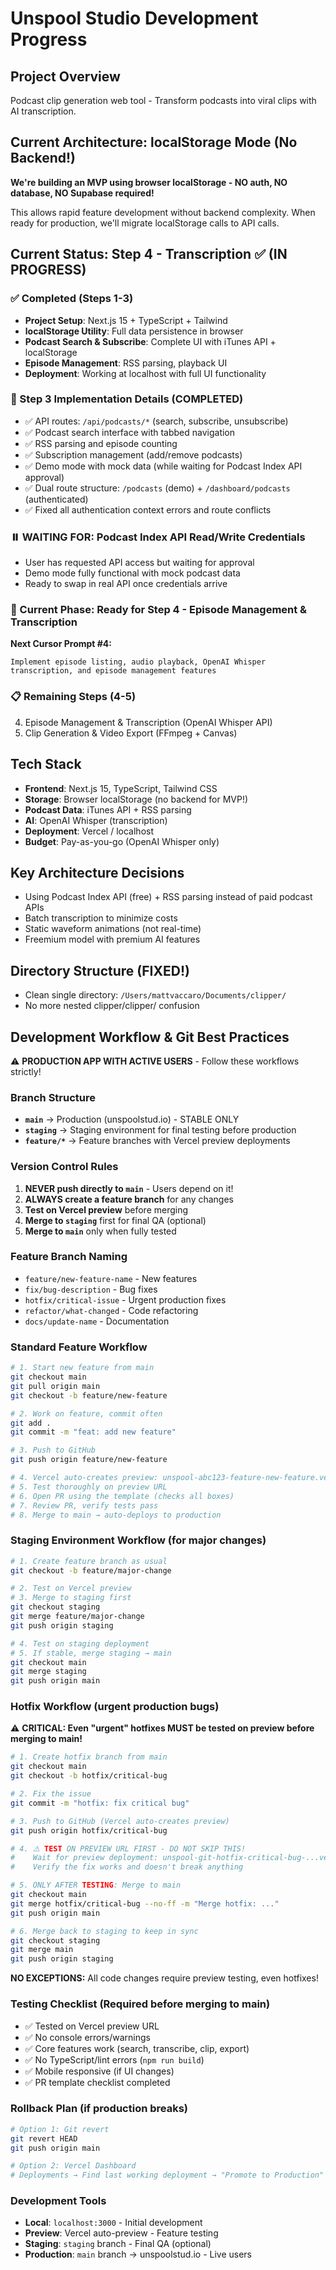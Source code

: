 # Unspool Studio Development Progress

## Project Overview
Podcast clip generation web tool - Transform podcasts into viral clips with AI transcription.

## Current Architecture: localStorage Mode (No Backend!)

**We're building an MVP using browser localStorage - NO auth, NO database, NO Supabase required!**

This allows rapid feature development without backend complexity. When ready for production, we'll migrate localStorage calls to API calls.

## Current Status: Step 4 - Transcription ✅ (IN PROGRESS)

### ✅ Completed (Steps 1-3)
- **Project Setup**: Next.js 15 + TypeScript + Tailwind
- **localStorage Utility**: Full data persistence in browser
- **Podcast Search & Subscribe**: Complete UI with iTunes API + localStorage
- **Episode Management**: RSS parsing, playback UI
- **Deployment**: Working at localhost with full UI functionality

### 🎯 Step 3 Implementation Details (COMPLETED)
- ✅ API routes: `/api/podcasts/*` (search, subscribe, unsubscribe)
- ✅ Podcast search interface with tabbed navigation
- ✅ RSS parsing and episode counting
- ✅ Subscription management (add/remove podcasts)
- ✅ Demo mode with mock data (while waiting for Podcast Index API approval)
- ✅ Dual route structure: `/podcasts` (demo) + `/dashboard/podcasts` (authenticated)
- ✅ Fixed all authentication context errors and route conflicts

### ⏸️ WAITING FOR: Podcast Index API Read/Write Credentials
- User has requested API access but waiting for approval
- Demo mode fully functional with mock podcast data
- Ready to swap in real API once credentials arrive

### 🔄 Current Phase: Ready for Step 4 - Episode Management & Transcription
**Next Cursor Prompt #4:**
```
Implement episode listing, audio playback, OpenAI Whisper transcription, and episode management features
```

### 📋 Remaining Steps (4-5)
4. Episode Management & Transcription (OpenAI Whisper API)
5. Clip Generation & Video Export (FFmpeg + Canvas)

## Tech Stack
- **Frontend**: Next.js 15, TypeScript, Tailwind CSS
- **Storage**: Browser localStorage (no backend for MVP!)
- **Podcast Data**: iTunes API + RSS parsing
- **AI**: OpenAI Whisper (transcription)
- **Deployment**: Vercel / localhost
- **Budget**: Pay-as-you-go (OpenAI Whisper only)

## Key Architecture Decisions
- Using Podcast Index API (free) + RSS parsing instead of paid podcast APIs
- Batch transcription to minimize costs
- Static waveform animations (not real-time)
- Freemium model with premium AI features

## Directory Structure (FIXED!)
- Clean single directory: `/Users/mattvaccaro/Documents/clipper/`
- No more nested clipper/clipper/ confusion

## Development Workflow & Git Best Practices

⚠️ **PRODUCTION APP WITH ACTIVE USERS** - Follow these workflows strictly!

### Branch Structure
- **`main`** → Production (unspoolstud.io) - STABLE ONLY
- **`staging`** → Staging environment for final testing before production
- **`feature/*`** → Feature branches with Vercel preview deployments

### Version Control Rules
1. **NEVER push directly to `main`** - Users depend on it!
2. **ALWAYS create a feature branch** for any changes
3. **Test on Vercel preview** before merging
4. **Merge to `staging`** first for final QA (optional)
5. **Merge to `main`** only when fully tested

### Feature Branch Naming
- `feature/new-feature-name` - New features
- `fix/bug-description` - Bug fixes
- `hotfix/critical-issue` - Urgent production fixes
- `refactor/what-changed` - Code refactoring
- `docs/update-name` - Documentation

### Standard Feature Workflow
```bash
# 1. Start new feature from main
git checkout main
git pull origin main
git checkout -b feature/new-feature

# 2. Work on feature, commit often
git add .
git commit -m "feat: add new feature"

# 3. Push to GitHub
git push origin feature/new-feature

# 4. Vercel auto-creates preview: unspool-abc123-feature-new-feature.vercel.app
# 5. Test thoroughly on preview URL
# 6. Open PR using the template (checks all boxes)
# 7. Review PR, verify tests pass
# 8. Merge to main → auto-deploys to production
```

### Staging Environment Workflow (for major changes)
```bash
# 1. Create feature branch as usual
git checkout -b feature/major-change

# 2. Test on Vercel preview
# 3. Merge to staging first
git checkout staging
git merge feature/major-change
git push origin staging

# 4. Test on staging deployment
# 5. If stable, merge staging → main
git checkout main
git merge staging
git push origin main
```

### Hotfix Workflow (urgent production bugs)
⚠️ **CRITICAL: Even "urgent" hotfixes MUST be tested on preview before merging to main!**

```bash
# 1. Create hotfix branch from main
git checkout main
git checkout -b hotfix/critical-bug

# 2. Fix the issue
git commit -m "hotfix: fix critical bug"

# 3. Push to GitHub (Vercel auto-creates preview)
git push origin hotfix/critical-bug

# 4. ⚠️ TEST ON PREVIEW URL FIRST - DO NOT SKIP THIS!
#    Wait for preview deployment: unspool-git-hotfix-critical-bug-...vercel.app
#    Verify the fix works and doesn't break anything

# 5. ONLY AFTER TESTING: Merge to main
git checkout main
git merge hotfix/critical-bug --no-ff -m "Merge hotfix: ..."
git push origin main

# 6. Merge back to staging to keep in sync
git checkout staging
git merge main
git push origin staging
```

**NO EXCEPTIONS:** All code changes require preview testing, even hotfixes!

### Testing Checklist (Required before merging to main)
- ✅ Tested on Vercel preview URL
- ✅ No console errors/warnings
- ✅ Core features work (search, transcribe, clip, export)
- ✅ No TypeScript/lint errors (`npm run build`)
- ✅ Mobile responsive (if UI changes)
- ✅ PR template checklist completed

### Rollback Plan (if production breaks)
```bash
# Option 1: Git revert
git revert HEAD
git push origin main

# Option 2: Vercel Dashboard
# Deployments → Find last working deployment → "Promote to Production"
```

### Development Tools
- **Local**: `localhost:3000` - Initial development
- **Preview**: Vercel auto-preview - Feature testing
- **Staging**: `staging` branch - Final QA (optional)
- **Production**: `main` branch → unspoolstud.io - Live users